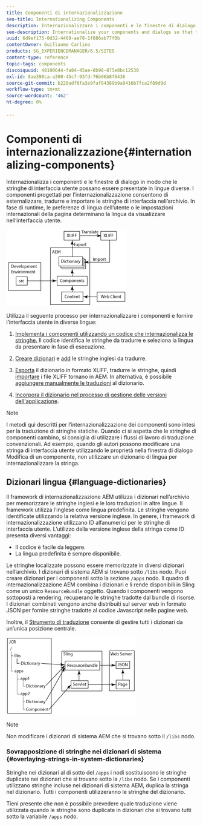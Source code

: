 ```yaml
---
title: Componenti di internazionalizzazione
seo-title: Internationalizing Components
description: Internazionalizzare i componenti e le finestre di dialogo in modo che le stringhe di interfaccia utente possano essere presentate in lingue diverse
seo-description: Internationalize your components and dialogs so that their UI strings can be presented in different languages
uuid: 6d9ef175-0d32-4469-ae78-1f886ab77f0b
contentOwner: Guillaume Carlino
products: SG_EXPERIENCEMANAGER/6.5/SITES
content-type: reference
topic-tags: components
discoiquuid: 48190644-fa84-45ae-8b98-875e8bc12530
exl-id: 8ae398ca-a300-45c7-93fd-76b96b8f6436
source-git-commit: b220adf6fa3e9faf94389b9a9416b7fca2f89d9d
workflow-type: tm+mt
source-wordcount: '462'
ht-degree: 0%

---
```


# Componenti di internazionalizzazione{#internationalizing-components}

Internazionalizza i componenti e le finestre di dialogo in modo che le stringhe di interfaccia utente possano essere presentate in lingue diverse. I componenti progettati per l’internazionalizzazione consentono di esternalizzare, tradurre e importare le stringhe di interfaccia nell’archivio. In fase di runtime, le preferenze di lingua dell’utente o le impostazioni internazionali della pagina determinano la lingua da visualizzare nell’interfaccia utente.

![chlimage_1-9](assets/chlimage_1-9a.png)

Utilizza il seguente processo per internazionalizzare i componenti e fornire l’interfaccia utente in diverse lingue:

1. [Implementa i componenti utilizzando un codice che internazionalizza le stringhe.](/help/sites-developing/i18n-dev.md) Il codice identifica le stringhe da tradurre e seleziona la lingua da presentare in fase di esecuzione.
1. [Creare dizionari](/help/sites-developing/i18n-translator.md#creating-a-dictionary) e [add](/help/sites-developing/i18n-translator.md#adding-changing-and-removing-strings) le stringhe inglesi da tradurre.

1. [Esporta](/help/sites-developing/i18n-translator.md#exporting-a-dictionary) il dizionario in formato XLIFF, tradurre le stringhe, quindi [importare](/help/sites-developing/i18n-translator.md#importing-a-dictionary) i file XLIFF tornano in AEM. In alternativa, è possibile [aggiungere manualmente le traduzioni](/help/sites-developing/i18n-translator.md#editing-translated-strings) al dizionario.

1. [Incorpora il dizionario nel processo di gestione delle versioni dell&#39;applicazione](/help/sites-developing/i18n-translator.md#publishing-dictionaries).

>[!NOTE]
>
>I metodi qui descritti per l’internazionalizzazione dei componenti sono intesi per la traduzione di stringhe statiche. Quando ci si aspetta che le stringhe di componenti cambino, si consiglia di utilizzare i flussi di lavoro di traduzione convenzionali. Ad esempio, quando gli autori possono modificare una stringa di interfaccia utente utilizzando le proprietà nella finestra di dialogo Modifica di un componente, non utilizzare un dizionario di lingua per internazionalizzare la stringa.

## Dizionari lingua {#language-dictionaries}

Il framework di internazionalizzazione AEM utilizza i dizionari nell’archivio per memorizzare le stringhe inglesi e le loro traduzioni in altre lingue. Il framework utilizza l’inglese come lingua predefinita. Le stringhe vengono identificate utilizzando la relativa versione inglese. In genere, i framework di internazionalizzazione utilizzano ID alfanumerici per le stringhe di interfaccia utente. L’utilizzo della versione inglese della stringa come ID presenta diversi vantaggi:

* Il codice è facile da leggere.
* La lingua predefinita è sempre disponibile.

Le stringhe localizzate possono essere memorizzate in diversi dizionari nell’archivio. I dizionari di sistema AEM si trovano sotto `/libs` nodo. Puoi creare dizionari per i componenti sotto la sezione `/apps` nodo. Il quadro di internazionalizzazione AEM combina i dizionari e li rende disponibili in Sling come un unico `ResourceBundle` oggetto. Quando i componenti vengono sottoposti a rendering, recuperano le stringhe tradotte dal bundle di risorse. I dizionari combinati vengono anche distribuiti sul server web in formato JSON per fornire stringhe tradotte al codice Javascript nelle pagine web.

Inoltre, il [Strumento di traduzione](/help/sites-developing/i18n-translator.md) consente di gestire tutti i dizionari da un’unica posizione centrale.

![chlimage_1-10](assets/chlimage_1-10a.png)

>[!NOTE]
>
>Non modificare i dizionari di sistema AEM che si trovano sotto il `/libs` nodo.

### Sovrapposizione di stringhe nei dizionari di sistema {#overlaying-strings-in-system-dictionaries}

Stringhe nei dizionari al di sotto del `/apps` i nodi sostituiscono le stringhe duplicate nei dizionari che si trovano sotto la `/libs` nodo. Se i componenti utilizzano stringhe incluse nei dizionari di sistema AEM, duplica la stringa nel dizionario. Tutti i componenti utilizzeranno le stringhe del dizionario.

Tieni presente che non è possibile prevedere quale traduzione viene utilizzata quando le stringhe sono duplicate in dizionari che si trovano tutti sotto la variabile `/apps` nodo.
